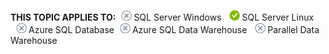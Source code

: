 <Token>**THIS TOPIC APPLIES TO:**![no](../includes/media/no.png)SQL Server Windows ![yes](../includes/media/yes.png)SQL Server Linux![no](../includes/media/no.png)Azure SQL Database![no](../includes/media/no.png)Azure SQL Data Warehouse ![no](../includes/media/no.png)Parallel Data Warehouse </Token>

